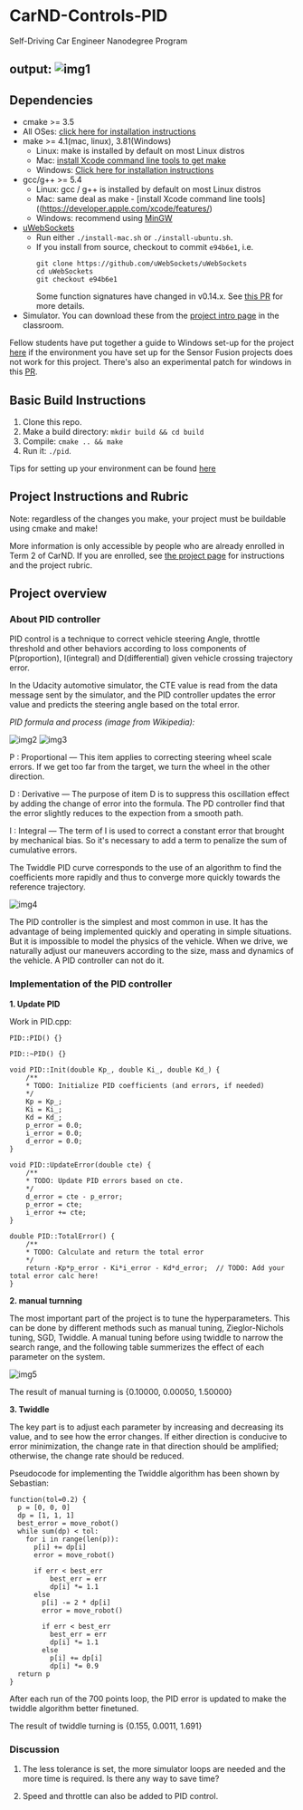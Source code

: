 # CarND-Controls-PID
Self-Driving Car Engineer Nanodegree Program

[img1]: ./imgs/simulator.png
[img2]: ./imgs/formula.png
[img3]: ./imgs/process.png
[img4]: ./imgs/controllers.png
[img5]: ./imgs/tuning.png

output:
![img1]
---

## Dependencies

* cmake >= 3.5
 * All OSes: [click here for installation instructions](https://cmake.org/install/)
* make >= 4.1(mac, linux), 3.81(Windows)
  * Linux: make is installed by default on most Linux distros
  * Mac: [install Xcode command line tools to get make](https://developer.apple.com/xcode/features/)
  * Windows: [Click here for installation instructions](http://gnuwin32.sourceforge.net/packages/make.htm)
* gcc/g++ >= 5.4
  * Linux: gcc / g++ is installed by default on most Linux distros
  * Mac: same deal as make - [install Xcode command line tools]((https://developer.apple.com/xcode/features/)
  * Windows: recommend using [MinGW](http://www.mingw.org/)
* [uWebSockets](https://github.com/uWebSockets/uWebSockets)
  * Run either `./install-mac.sh` or `./install-ubuntu.sh`.
  * If you install from source, checkout to commit `e94b6e1`, i.e.
    ```
    git clone https://github.com/uWebSockets/uWebSockets 
    cd uWebSockets
    git checkout e94b6e1
    ```
    Some function signatures have changed in v0.14.x. See [this PR](https://github.com/udacity/CarND-MPC-Project/pull/3) for more details.
* Simulator. You can download these from the [project intro page](https://github.com/udacity/self-driving-car-sim/releases) in the classroom.

Fellow students have put together a guide to Windows set-up for the project [here](https://s3-us-west-1.amazonaws.com/udacity-selfdrivingcar/files/Kidnapped_Vehicle_Windows_Setup.pdf) if the environment you have set up for the Sensor Fusion projects does not work for this project. There's also an experimental patch for windows in this [PR](https://github.com/udacity/CarND-PID-Control-Project/pull/3).

## Basic Build Instructions

1. Clone this repo.
2. Make a build directory: `mkdir build && cd build`
3. Compile: `cmake .. && make`
4. Run it: `./pid`.

Tips for setting up your environment can be found [here](https://classroom.udacity.com/nanodegrees/nd013/parts/40f38239-66b6-46ec-ae68-03afd8a601c8/modules/0949fca6-b379-42af-a919-ee50aa304e6a/lessons/f758c44c-5e40-4e01-93b5-1a82aa4e044f/concepts/23d376c7-0195-4276-bdf0-e02f1f3c665d)

## Project Instructions and Rubric

Note: regardless of the changes you make, your project must be buildable using
cmake and make!

More information is only accessible by people who are already enrolled in Term 2
of CarND. If you are enrolled, see [the project page](https://classroom.udacity.com/nanodegrees/nd013/parts/40f38239-66b6-46ec-ae68-03afd8a601c8/modules/f1820894-8322-4bb3-81aa-b26b3c6dcbaf/lessons/e8235395-22dd-4b87-88e0-d108c5e5bbf4/concepts/6a4d8d42-6a04-4aa6-b284-1697c0fd6562)
for instructions and the project rubric.

## Project overview

### About PID controller

PID control is a technique to correct vehicle steering Angle, throttle threshold and other behaviors according to loss components of P(proportion), I(integral) and D(differential) given vehicle crossing trajectory error.

In the Udacity automotive simulator, the CTE value is read from the data message sent by the simulator, and the PID controller updates the error value and predicts the steering angle based on the total error.

*PID formula and process (image from Wikipedia):*

![img2]
![img3]

P : Proportional — This item applies to correcting steering wheel scale errors. If we get too far from the target, we turn the wheel in the other direction.

D : Derivative — The purpose of item D is to suppress this oscillation effect by adding the change of error into the formula. The PD controller find that the error slightly reduces to the expection from a smooth path.

I : Integral — The term of I is used to correct a constant error that brought by mechanical bias. So it's necessary to add a term to penalize the sum of cumulative errors.

The Twiddle PID curve corresponds to the use of an algorithm to find the coefficients more rapidly and thus to converge more quickly towards the reference trajectory.

![img4]

The PID controller is the simplest and most common in use. It has the advantage of being implemented quickly and operating in simple situations. But it is impossible to model the physics of the vehicle. When we drive, we naturally adjust our maneuvers according to the size, mass and dynamics of the vehicle. A PID controller can not do it.

### Implementation of the PID controller

**1. Update PID**

Work in PID.cpp:

    PID::PID() {}

    PID::~PID() {}

    void PID::Init(double Kp_, double Ki_, double Kd_) {
        /**
        * TODO: Initialize PID coefficients (and errors, if needed)
        */
        Kp = Kp_;
        Ki = Ki_;
        Kd = Kd_;
        p_error = 0.0;
        i_error = 0.0;
        d_error = 0.0;
    }

    void PID::UpdateError(double cte) {
        /**
        * TODO: Update PID errors based on cte.
        */
        d_error = cte - p_error;
        p_error = cte;
        i_error += cte;
    }

    double PID::TotalError() {
        /**
        * TODO: Calculate and return the total error
        */
        return -Kp*p_error - Ki*i_error - Kd*d_error;  // TODO: Add your total error calc here!
    }

**2. manual turnning**

The most important part of the project is to tune the hyperparameters. This can be done by different methods such as manual tuning, Zieglor-Nichols tuning, SGD, Twiddle. A manual tuning before using twiddle to narrow the search range, and the following table summerizes the effect of each parameter on the system.

![img5]

The result of manual turning is {0.10000, 0.00050, 1.50000}

**3. Twiddle**

The key part is to adjust each parameter by increasing and decreasing its value, and to see how the error changes. If either direction is conducive to error minimization, the change rate in that direction should be amplified; otherwise, the change rate should be reduced.

Pseudocode for implementing the Twiddle algorithm has been shown by Sebastian:

    function(tol=0.2) {
      p = [0, 0, 0]
      dp = [1, 1, 1]
      best_error = move_robot()
      while sum(dp) < tol:
        for i in range(len(p)):
          p[i] += dp[i]
          error = move_robot()
          
          if err < best_err
              best_err = err
              dp[i] *= 1.1
          else
            p[i] -= 2 * dp[i]
            error = move_robot()

            if err < best_err
              best_err = err
              dp[i] *= 1.1
            else
              p[i] += dp[i]
              dp[i] *= 0.9
      return p
    }

After each run of the 700 points loop, the PID error is updated to make the twiddle algorithm better finetuned.

The result of twiddle turning is {0.155, 0.0011, 1.691}

### Discussion

1. The less tolerance is set, the more simulator loops are needed and the more time is required. Is there any way to save time?

2. Speed and throttle can also be added to PID control.

